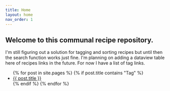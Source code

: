 ```yaml
---
title: Home
layout: home
nav_order: 1
---
```

## Welcome to this communal recipe repository. 

I'm still figuring out a solution for tagging and sorting recipes but until then the search function works just fine.
I'm planning on adding a dataview table here of recipes links in the future. For now I have a list of tag links.


<ul>
  {% for post in site.pages %}
  {% if post.title contains "Tag" %}
  
  
  <li><a class="page" href="{{ post.url }}">{{ post.title }}</a></li>
  {% endif %}
  {% endfor %}
</ul>
